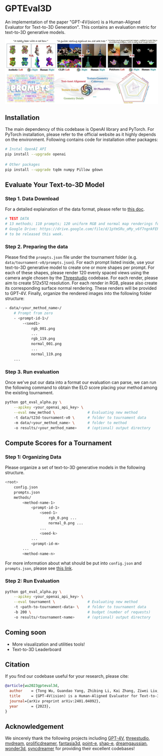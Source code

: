# GPTEval3D

An implementation of the paper "GPT-4V(ision) is a Human-Aligned Evaluator for Text-to-3D Generation". 
This contains an evaluation metric for text-to-3D generative models.

![teaser](assets/teaser.png)

## Installation

The main dependency of this codebase is OpenAI library and PyTorch. 
For PyTorch installation, please refer to the official website as it highly depends on the environment.
Following contains code for installation other packages:

```bash
# Instal OpenAI API
pip install --upgrade openai

# Other packages
pip install --upgrade tqdm numpy Pillow gdown
```

## Evaluate Your Text-to-3D Model

### Step 1. Data Download

For a detailed explaination of the data format, please refer to [this doc](assets/data_format.md).

```bash
# TEST DATA
# 13 methods; 110 prompts; 120 uniform RGB and normal map renderings for each.
# Google Drive: https://drive.google.com/file/d/1pYmSRu_oMy_v6f7ngnkFER6PNWmJAe52/view?usp=sharing
# to be released this week.
```

### Step 2. Preparing the data

Please find the `prompts.json` file under the tournament folder (e.g. `data/tournament-v0/prompts.json`).
For each prompt listed inside, use your text-to-3D generative model to create one or more shapes per prompt.
For each of these shapes, please render 120 evenly spaced views using the camera angle chosen by the [Threestudio](https://github.com/threestudio-project/threestudio) codebase.
For each render, please aim to create 512x512 resolution.
For each render in RGB, please also create its corresponding surface normal rendering.
These renders will be provided to GPT-4V.
Finally, organize the rendered images into the following folder structure:

```bash
- data/<your_method_name>/
    # Prompt from zero
    - <prompt-id-1>/
        -<seed1>
            rgb_001.png
            ...
            rgb_119.png
            normal_001.png
            ...
            normal_119.png
    ...
```

### Step 3. Run evaluation

Once we've put our data into a format our evaluation can parse, we can run the following command to obtain the ELO score placing your method among the existing tournament.

```bash
python gpt_eval_alpha.py \
    --apikey <your_openai_api_key> \
    --eval new_method \               # Evaluating new method
    -t data/t23d-tournament-v0 \      # folder to tournament data
    -m data/<your_method_name> \      # folder to method
    -o results/<your_method_name>     # (optional) output directory
```

## Compute Scores for a Tournament

### Step 1: Organizing Data

Please organize a set of text-to-3D generative models in the following structure.

```bash
<root>
    config.json
    prompts.json
    methods/
        <method-name-1>
            <prompt-id-1>
                <seed-1>
                    rgb_0.png ...
                    normal_0.png ...   
                ...
                <seed-k>
            ...
            <prompt-id-m>
        ...
        <method-name-n>
```

For more information about what should be put into `config.json` and `prompts.json`,
please see [this link](assets/data_format.md).

### Step 2: Run Evaluation

```bash
python gpt_eval_alpha.py \
    --apikey <your_openai_api_key> \
    --eval tournament \               # Evaluating new method
    -t <path-to-tournament-data> \    # folder to tournament data
    -b 200 \                          # budget (number of requests)
    -o results/<tournament-name>      # (optional) output directory
```

## Coming soon

- More visualization and utilities tools!
- Text-to-3D Leaderboard

## Citation

If you find our codebase useful for your research, please cite:

```bibtex
@article{wu2023gpteval3d,
  author    = {Tong Wu, Guandao Yang, Zhibing Li, Kai Zhang, Ziwei Liu, Leonidas Guibas, Dahua Lin, Gordon Wetzstein},
  title     = {GPT-4V(ision) is a Human-Aligned Evaluator for Text-to-3D Generation},
  journal={arXiv preprint arXiv:2401.04092},
  year      = {2023},
}
```
## Acknowledgement
We sincerely thank the following projects including [GPT-4V](https://chat.openai.com/), [threestudio](https://github.com/threestudio-project/threestudio), [mvdream](https://github.com/MV-Dream/MVDream), [prolificdreamer](https://github.com/thu-ml/prolificdreamer), [fantasia3d](https://github.com/Gorilla-Lab-SCUT/Fantasia3D), [point-e](https://github.com/openai/point-e), [shap-e](https://github.com/openai/shap-e), [dreamgaussian](https://github.com/dreamgaussian/dreamgaussian), [wonder3d](https://github.com/xxlong0/Wonder3D), [syncdreamer](https://github.com/liuyuan-pal/SyncDreamer) for providing their excellent codebases!